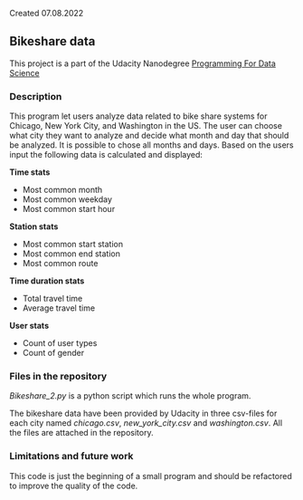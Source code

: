 Created 07.08.2022

## Bikeshare data
This project is a part of the Udacity Nanodegree [Programming For Data Science](https://www.udacity.com/course/programming-for-data-science-nanodegree--nd104)

### Description
This program let users analyze data related to bike share systems for Chicago, New York City, and Washington in the US. The user can choose what city they want to analyze and decide what month and day that should be analyzed. It is possible to chose all months and days. Based on the users input the following data is calculated and displayed:

**Time stats**
  - Most common month
  - Most common weekday
  - Most common start hour

**Station stats**
  - Most common start station
  - Most common end station
  - Most common route

**Time duration stats**
  - Total travel time
  - Average travel time

**User stats**
  - Count of user types
  - Count of gender

### Files in the repository
*Bikeshare_2.py* is a python script which runs the whole program. 

The bikeshare data have been provided by Udacity in three csv-files for each city named *chicago.csv*, *new_york_city.csv* and *washington.csv*. All the files are attached in the repository.

### Limitations and future work
This code is just the beginning of a small program and should be refactored to improve the quality of the code.
